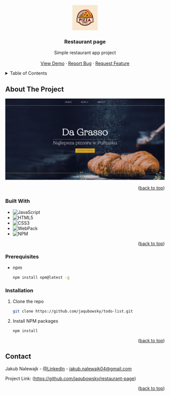 <!-- PROJECT LOGO -->

<br />
<div align="center">
  <a href="https://github.com/jaqubowsky/restaurant-page">
    <img src="src/assets/images/logo.webp" alt="Logo" width="80" height="80">
  </a>

<h3 align="center">Restaurant page</h3>

  <p align="center">
    Simple restaurant app project
    <br />
    <br />
    <a href="https://jaqubowsky.github.io/restaurant-page/">View Demo</a>
    ·
    <a href="https://github.com/jaqubowsky/restaurant-page/issues">Report Bug</a>
    ·
    <a href="https://github.com/jaqubowsky/restaurant-page/issues">Request Feature</a>
  </p>
</div>


<!-- TABLE OF CONTENTS -->
<details>
  <summary>Table of Contents</summary>
  <ol>
    <li>
      <a href="#about-the-project">About The Project</a>
      <ul>
        <li><a href="#built-with">Built With</a></li>
      </ul>
    </li>
    <li>
      <a href="#prerequisites">Prerequisites</a>
    </li>
    <li>
      <a href="#installation">Installation</a>
    </li>
    </li>
    <li><a href="#contact">Contact</a></li>
  </ol>
</details>

<!-- ABOUT THE PROJECT -->
## About The Project

[![Todo App Project Screenshot][product-screenshot]](https://jaqubowsky.github.io/restaurant-page/)

<p align="right">(<a href="#readme-top">back to top</a>)</p>

### Built With

* ![JavaScript][JavaScript]
* ![HTML5][HTML5]
* ![CSS3][CSS3]
* ![WebPack][Webpack]
* ![NPM][NPM]

<p align="right">(<a href="#readme-top">back to top</a>)</p>

<!-- GETTING STARTED -->
### Prerequisites

* npm
  ```sh
  npm install npm@latest -g
  ```

### Installation

1. Clone the repo
   ```sh
   git clone https://github.com/jaqubowsky/todo-list.git
   ```
2. Install NPM packages
   ```sh
   npm install
   ```
  
<p align="right">(<a href="#readme-top">back to top</a>)</p>

<!-- CONTACT -->
## Contact

Jakub Nalewajk - [@LinkedIn](https://www.linkedin.com/in/jakub-nalewajk/) - jakub.nalewajk04@gmail.com

Project Link: (https://github.com/jaqubowsky/restaurant-page)

<p align="right">(<a href="#readme-top">back to top</a>)</p>

<!-- MARKDOWN LINKS & IMAGES -->
<!-- https://www.markdownguide.org/basic-syntax/#reference-style-links -->
[NPM]: https://img.shields.io/badge/NPM-%23000000.svg?style=for-the-badge&logo=npm&logoColor=white
[Webpack]: https://img.shields.io/badge/webpack-%238DD6F9.svg?style=for-the-badge&logo=webpack&logoColor=black
[JavaScript]: https://img.shields.io/badge/javascript-%23323330.svg?style=for-the-badge&logo=javascript&logoColor=%23F7DF1E
[HTML5]: https://img.shields.io/badge/html5-%23E34F26.svg?style=for-the-badge&logo=html5&logoColor=white
[CSS3]: https://img.shields.io/badge/css3-%231572B6.svg?style=for-the-badge&logo=css3&logoColor=white
[product-screenshot]: src/assets/images/screenshot.jpg
